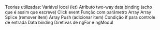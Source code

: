 Teorias utilizadas:
Variável local (let)
Atributo two-way data binding (acho que é assim que escreve)
Click event 
Função com parâmetro
Array
Array Splice (remover item)
Array Push (adicionar item)
Condição if para controle de entrada
Data binding 
Diretivas de ngFor e ngModul 
